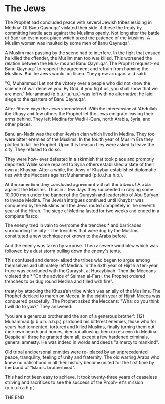 The Jews
========

The Prophet had concluded peace with several Jewish tribes residing in
Medina! Of Banu Qaynuqa' violated their side of these the treaty by
committing hostile acts against the Muslims openly. Not long after the
battle of Badr an event took place which taxed the patience of the
Muslims. A Muslim woman was insulted by some men of Banu Qaynuqa'.

A Muslim man passing by the scene had to interfere. In the fight that
ensued he killed the offender, the Muslim man too was killed. This
worsened the relation between the Mus- ms and Banu Qaynuqa'. The Prophet
request- ed Banu Qaynuqa' to respect the agreement and refrain from
harming the Muslims. But the Jews would not listen. They grew arrogant
and said:

"O, Muhammad! Let not the victory over a people who did not know the
science of war deceive you. By God, if you fight us, you shall know that
we are men." Muhammad (p.b.u.h.a.h.p.) was left with no alternative; he
laid siege to the quarters of Banu Qaynuqa'.

After fifteen days the Jews surrendered. With the intercession of
'Abdullah ibn Ubayy and few others the Prophet let the Jews emigrate
leaving their arms behind. They left Medina for Wadi-l-Qura, north
Arabia, Syria, and other places.

Banu an-Nadir was the other Jewish clan which lived in Medina. They too
were bitter enemies of the Muslims. In the fourth year of Muslim Era
they plotted to kill the Prophet. Upon this treason they were asked to
leave the city. They refused to do so.

They were how- ever defeated in a skirmish that took place and promptly
deported. While some repaired to Syria others established a state of
their own at Khaybar. After a while, the Jews of Khaybar established
diplomatic ties with the Meccans against Muhammad (p.b.u.h.a.h.p.).

At the same time they concluded agreement with all the tribes of Arabia
against the Muslims. Thus in a few days they succeeded in rallying some
10,000 men under the banner of the Quraysh and leadership of Abu Sufyan
to invade Medina. The Jewish intrigues continued until Khaybar was
conquered by the Muslims and the Jews routed completely in the seventh
year of the Hijrah. The siege of Medina lasted for two weeks and ended
in a complete fiasco.

The enemy tried in vain to overcome the trenches \* and barricades
surrounding the city - The trenches that were dug by the Muslims
constituted a new technique not known to the Arabs before.

And the enemy was taken by surprise. Then a severe wind blew which was
followed by a dust storm pulling down the enemy's tents.

This confused and demor- alised the tribes who began to argue among
themselves and ultimately left Medina. In the sixth year of Hijrah a
ten-year truce was concluded with the Quraysh, at Hudaybiyah. Then the
Meccans violated the \* "On the advice of Salman al-Farsi, the Prophet
ordered trenches to be dug round Medina and filled with fire".

treaty by attacking the Khuza'ah tribe which was an ally of the
Muslims. The Prophet decided to march on Mecca. In the eighth year of
Hijrah Mecca was conquered peacefully. The Prophet asked the Meccans:
"What do you think I will do to you?" They answered:

"you are a generous brother and the son of a generous brother': (12)
Muhammad (p.b.u.h. a.h.p.) pardoned his bitterest enemies, those who for
years had tormented, tortured and killed Muslims, finally turning them
out their own hearth and homes, then rot allowing them to rest even in
Medina. Despite all these he granted them all, except a few hardened
criminals, general amnesty. He was indeed in words and deeds "a mercy to
mankind".

Old tribal and personal enmities were re- placed by an unprecedented
peace, tranquility, feeling of unity and fraternity. The old warring
Arabs who knew no nationhood in all their history become united for the
first time by the bond of "Islamic brotherhood".

This had not been easy to achieve. It took twenty-three years of
ceaseless striving and sacrifices to see the success of the Proph- et's
mission (p.b.u.h.a.h.p.)


THE END


